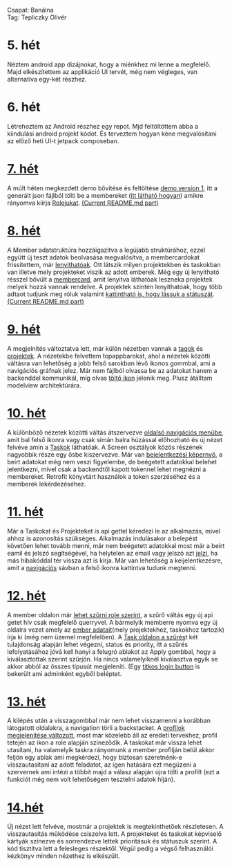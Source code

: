 Csapat: Banálna \
Tag: Tepliczky Olivér

# 5. hét
Néztem android app dizájnokat, hogy a miénkhez mi lenne a megfelelő. Majd elkészítettem az applikáció UI tervét, még nem végleges, van alternatíva egy-két részhez.
# 6. hét
Létrehoztem az Android részhez egy repot. Mjd feltöltöttem abba a kiindulási android projekt kódot. És terveztem hogyan kéne megvalósítani az előző heti UI-t jetpack composeban.
# [7. hét](https://github.com/BME-banalna-temalab/banalna-app#members-preview)
A múlt héten megkezdett demo bővítése és feltöltése [demo version 1](https://github.com/BME-banalna-temalab/banalna-app/commit/ac6a79112a7ce815b1b409792d3406163852b4a3), itt a generált json fájlból tölti be a membereket ([itt látható hogyan](https://github.com/BME-banalna-temalab/banalna-app/blob/main/README.md#members-preview)) amikre rányomva kiírja [Rolejukat](https://github.com/BME-banalna-temalab/banalna-app/blob/main/demo1_toast.png).
[(Current README.md part)](https://github.com/BME-banalna-temalab/banalna-app/blob/main/README.md#members-preview)
# [8. hét](https://github.com/BME-banalna-temalab/banalna-app#updatedweek8-members-preview)
A Member adatstruktúra hozzáigazítva a legújabb struktúrához, ezzel együtt új teszt adatok beolvasása megvalósítva, a membercardokat frissítettem, már [lenyithatóak](https://github.com/BME-banalna-temalab/banalna-app/raw/main/demo2.png). Ott látszik milyen projektekben és taskokban van illetve mely projekteket viszik az adott emberek.
Még egy új lenyitható résszel bővült a [membercard](https://github.com/BME-banalna-temalab/banalna-app/raw/main/demo2_2.png), amit lenyitva láthatóak leszneka  projektek melyek hozzá vannak rendelve. A projektek szintén lenyithatóak, hogy több adtaot tudjunk meg róluk valamint [kattintható is, hogy lássuk a státuszát](https://github.com/BME-banalna-temalab/banalna-app/raw/main/demo2_toast.png).
[(Current README.md part)](https://github.com/BME-banalna-temalab/banalna-app/blob/main/README.md#updatedweek8-members-preview) 
# [9. hét](https://github.com/BME-banalna-temalab/banalna-app#updatedweek9)
A megjelnítés változtatva lett, már külön nézetben vannak a [tagok](https://github.com/BME-banalna-temalab/banalna-app/tree/main#members-preview-1) és [projektek](https://github.com/BME-banalna-temalab/banalna-app/tree/main#projects-preview). A nézetekbe felvettem topappbarokat, ahol a nézetek közötti váltásra van lehetőség a jobb felső sarokban lévő ikonos gommbal, ami a navigációs gráfnak jelez.
Már nem fájlból olvassa be az adatokat hanem a backenddel kommunikál, míg olvas [töltő ikon](https://github.com/BME-banalna-temalab/banalna-app/blob/main/demo3l.png) jelenik meg. Plusz átálltam modelview architektúrára.
# [10. hét](https://github.com/BME-banalna-temalab/banalna-app#updatedweek10)
A különböző nézetek közötti váltás átszervezve [oldalsó navigációs menübe](https://github.com/BME-banalna-temalab/banalna-app/blob/main/demo4n.jpg), amit bal felső ikonra vagy csak simán balra húzással előhozható és új nézet felvéve amin a [Taskok](https://github.com/BME-banalna-temalab/banalna-app#tasks-preview) láthatóak. A Screen osztályok közös részének nagyobbik része egy ősbe kiszervezve. Már van [bejelentkezési képernyő](https://github.com/BME-banalna-temalab/banalna-app#login-screen), a beírt adatokat még nem veszi figyelembe, de beégetett adatokkal belehet jelentkezni, mivel csak a backendtől kapott tokennel lehet megnézni a membereket. Retrofit könyvtárt használok a token szerzéséhez és a memberek lekérdezéséhez.
# [11. hét](https://github.com/BME-banalna-temalab/banalna-app#updatedweek11)
Már a Taskokat és Projekteket is api gettel kéredezi le az alkalmazás, mivel ahhoz is azonosítás szükséges. Alkalmazás indulásakor a belepést követően lehet tovább menni, már nem beégetett adatokkal most már a beírt eamil és jelszó segítségével, ha helytelen az email vagy jelszó azt [jelzi](https://github.com/BME-banalna-temalab/banalna-app#login-screen-1), ha más hibakóddal tér vissza azt is kírja. Már van lehetőség a keijelentkezésre, amit a [navigációs](https://github.com/BME-banalna-temalab/banalna-app#navigation) sávban a felső ikonra kattintva tudunk megtenni.
# [12. hét](https://github.com/BME-banalna-temalab/banalna-app#updateweek12)
A member oldalon már [lehet szűrni role szerint](https://github.com/BME-banalna-temalab/banalna-app#members-filter-preview), a szűrő váltás egy új api getet hív csak megfelelő querryvel. A bármelyik memberre nyomva egy új oldalra vezet amely az [ember adatait](https://github.com/BME-banalna-temalab/banalna-app#member-preview)(mely projektekhez, taskokhoz tartozik) írja ki (még nem üzemel megfelelően). A [Task oldalon a szűrés](https://github.com/BME-banalna-temalab/banalna-app#tasks-filter-preview)t két tulajdonság alapján lehet végezni, status és priority, itt a szűrés lefolyatásához jóvá kell hanyi a felugró ablakot az Apply gombbal, hogy a kiválasztottak szerint szűrjön. Ha nincs valamelyiknél kiválasztva egyik se akkor abból az összes típusút megjeleníti. (Egy [titkos login button](https://github.com/BME-banalna-temalab/banalna-app#login-screen-2) is bekerült ami adminként egyből beléptet.
# [13. hét](https://github.com/BME-banalna-temalab/banalna-app#updateweek13)
A kilépés után a visszagombbal már nem lehet visszamenni a korábban látogatott oldalakra, a navigation törli a backstacket. A [profilok megjelenítése változott](https://github.com/BME-banalna-temalab/banalna-app#member-preview-1), most már közelebb áll az eredeti tervekhez, profil tetején az ikon a role alapján szineződik. A taskokat már vissza lehet utasítani, ha valamelyik taskra rányomunk a member profilján belül akkor feljön egy ablak ami megkérdezi, hogy biztosan szeretnénk-e visszautasítani az adott feladatot, az igen hatására ezt megüzeni a szervernek ami intézi a többit majd a válasz alapján újra tölti a profilt (ezt a funkciót még nem volt lehetőségem tesztelni adatok híján).
# [14.hét](https://github.com/BME-banalna-temalab/banalna-app#final-version)
Új nézet lett felvéve, mostmár a projektek is megtekinthetőek részletesen. A visszautasítás működése csiszolva lett. A projekteket és taskokat képviselő kártyák színezve és sorrendezve lettek prioritásuk és státuszuk szerint. A kód tisztítva lett a felesleges részektől. Végül pedig a végső felhasználói kézkönyv minden nézethez is elkészült.
